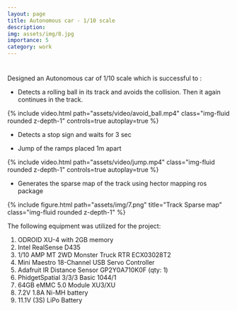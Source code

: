 ```yaml
---
layout: page
title: Autonomous car - 1/10 scale
description:  
img: assets/img/8.jpg
importance: 5
category: work
---
```

<h1 class="post-title"> <a href="../../assets/pdf/milk_final_report.pdf" target="_blank" rel="noopener noreferrer" class="float-right"><i class="fas fa-file-pdf"></i></a></h1>
Designed an Autonomous car of 1/10 scale which is successful to :

- Detects a rolling ball in its track and avoids the collision. Then it again continues in the track.
<div class="row">
    <div class="caption">
        {% include video.html path="assets/video/avoid_ball.mp4" class="img-fluid rounded z-depth-1" controls=true autoplay=true %}
    </div>
</div>

- Detects a stop sign and waits for 3 sec

- Jump of the ramps placed 1m apart
<div class="row">
    <div class="caption">
        {% include video.html path="assets/video/jump.mp4" class="img-fluid rounded z-depth-1" controls=true autoplay=true %}
    </div>
</div>


- Generates the sparse map of the track using hector mapping ros package
<div class="row">
    <div class="col-sm mt-md-0">
        {% include figure.html path="assets/img/7.png" title="Track Sparse map" class="img-fluid rounded z-depth-1" %}
    </div>
</div>




The following equipment was utilized for the project:
1. ODROID XU-4 with 2GB memory
2. Intel RealSense D435
3. 1/10 AMP MT 2WD Monster Truck RTR ECX03028T2
4. Mini Maestro 18-Channel USB Servo Controller
5. Adafruit IR Distance Sensor GP2Y0A710K0F (qty: 1)
6. PhidgetSpatial 3/3/3 Basic 1044/1 
7. 64GB eMMC 5.0 Module XU3/XU
8. 7.2V 1.8A Ni-MH battery
9. 11.1V (3S) LiPo Battery


